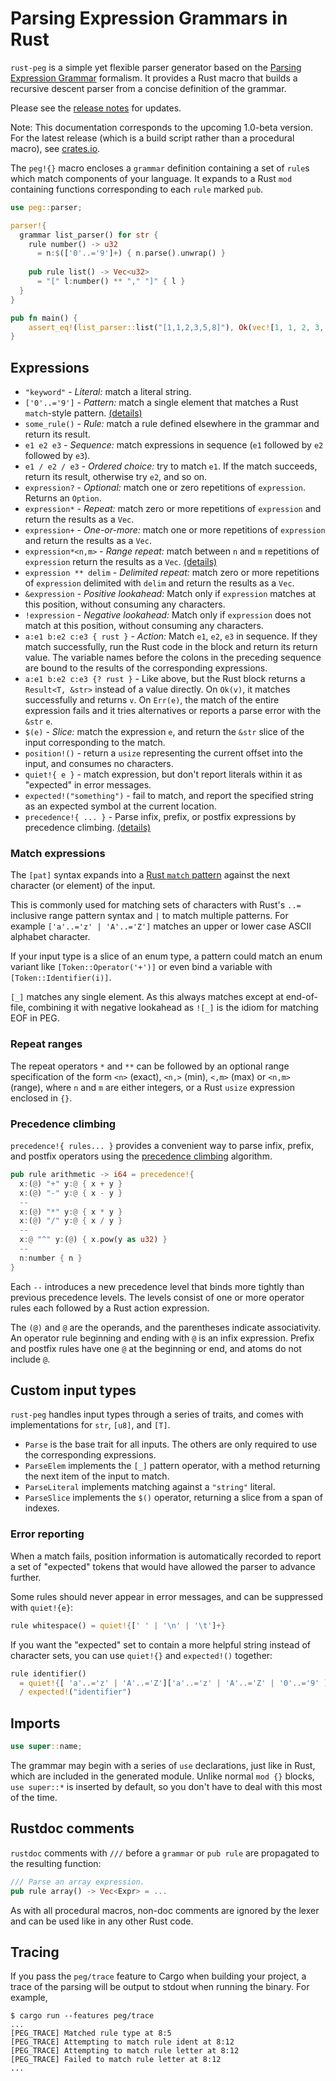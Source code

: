 # Parsing Expression Grammars in Rust

`rust-peg` is a simple yet flexible parser generator based on the [Parsing Expression Grammar](https://en.wikipedia.org/wiki/Parsing_expression_grammar) formalism. It provides a Rust macro that builds a recursive descent parser from a concise definition of the grammar.

Please see the [release notes](https://github.com/kevinmehall/rust-peg/releases) for updates.

Note: This documentation corresponds to the upcoming 1.0-beta version. For the latest release (which is a build script rather than a procedural macro), see [crates.io](https://crates.io/crates/peg).

The `peg!{}` macro encloses a `grammar` definition containing a set of `rule`s which match components of your language. It expands to a Rust `mod` containing functions corresponding to each `rule` marked `pub`.

```rust
use peg::parser;

parser!{
  grammar list_parser() for str {
    rule number() -> u32
      = n:$(['0'..='9']+) { n.parse().unwrap() }
    
    pub rule list() -> Vec<u32>
      = "[" l:number() ** "," "]" { l }
  }
}

pub fn main() {
    assert_eq!(list_parser::list("[1,1,2,3,5,8]"), Ok(vec![1, 1, 2, 3, 5, 8]));
}
```

## Expressions

  * `"keyword"` - _Literal:_ match a literal string.
  * `['0'..='9']`  - _Pattern:_ match a single element that matches a Rust `match`-style pattern. [(details)](#match-expressions)
  * `some_rule()` - _Rule:_ match a rule defined elsewhere in the grammar and return its result.
  * `e1 e2 e3` - _Sequence:_ match expressions in sequence (`e1` followed by `e2` followed by `e3`).
  * `e1 / e2 / e3` - _Ordered choice:_ try to match `e1`. If the match succeeds, return its result, otherwise try `e2`, and so on.
  * `expression?` - _Optional:_ match one or zero repetitions of `expression`. Returns an `Option`.
  * `expression*` - _Repeat:_ match zero or more repetitions of `expression` and return the results as a `Vec`.
  * `expression+` - _One-or-more:_ match one or more repetitions of `expression` and return the results as a `Vec`.
  * `expression*<n,m>` - _Range repeat:_ match between `n` and `m` repetitions of `expression` return the results as a `Vec`. [(details)](#repeat-ranges)
  * `expression ** delim` - _Delimited repeat:_ match zero or more repetitions of `expression` delimited with `delim` and return the results as a `Vec`.
  * `&expression` - _Positive lookahead:_ Match only if `expression` matches at this position, without consuming any characters.
  * `!expression` - _Negative lookahead:_ Match only if `expression` does not match at this position, without consuming any characters.
  * `a:e1 b:e2 c:e3 { rust }` - _Action:_ Match `e1`, `e2`, `e3` in sequence. If they match successfully, run the Rust code in the block and return its return value. The variable names before the colons in the preceding sequence are bound to the results of the corresponding expressions.
  * `a:e1 b:e2 c:e3 {? rust }` - Like above, but the Rust block returns a `Result<T, &str>` instead of a value directly. On `Ok(v)`, it matches successfully and returns `v`. On `Err(e)`, the match of the entire expression fails and it tries alternatives or reports a parse error with the `&str` `e`.
  * `$(e)` - _Slice:_ match the expression `e`, and return the `&str` slice of the input corresponding to the match.
  * `position!()` - return a `usize` representing the current offset into the input, and consumes no characters.
  * `quiet!{ e }` - match expression, but don't report literals within it as "expected" in error messages.
  * `expected!("something")` - fail to match, and report the specified string as an expected symbol at the current location.
  * `precedence!{ ... }` - Parse infix, prefix, or postfix expressions by precedence climbing. [(details)](#precedence-climbing)

### Match expressions

The `[pat]` syntax expands into a [Rust `match` pattern](https://doc.rust-lang.org/book/ch18-03-pattern-syntax.html) against the next character (or element) of the input.

This is commonly used for matching sets of characters with Rust's `..=` inclusive range pattern syntax and `|` to match multiple patterns. For example `['a'..='z' | 'A'..='Z']` matches an upper or lower case ASCII alphabet character.

If your input type is a slice of an enum type, a pattern could match an enum variant like `[Token::Operator('+')]` or even bind a variable with `[Token::Identifier(i)]`.

`[_]` matches any single element. As this always matches except at end-of-file, combining it with negative lookahead as `![_]` is the idiom for matching EOF in PEG.

### Repeat ranges

The repeat operators `*` and `**` can be followed by an optional range specification of the form `<n>` (exact), `<n,>` (min), `<,m>` (max) or `<n,m>` (range), where `n` and `m` are either integers, or a Rust `usize` expression enclosed in `{}`.

### Precedence climbing

`precedence!{ rules... }` provides a convenient way to parse infix, prefix, and postfix operators using the [precedence climbing](http://eli.thegreenplace.net/2012/08/02/parsing-expressions-by-precedence-climbing) algorithm.

```rust
pub rule arithmetic -> i64 = precedence!{
  x:(@) "+" y:@ { x + y }
  x:(@) "-" y:@ { x - y }
  --
  x:(@) "*" y:@ { x * y }
  x:(@) "/" y:@ { x / y }
  --
  x:@ "^" y:(@) { x.pow(y as u32) }
  --
  n:number { n }
}
```

Each `--` introduces a new precedence level that binds more tightly than previous precedence levels. The levels consist of one or more operator rules each followed by a Rust action expression.

The `(@)` and `@` are the operands, and the parentheses indicate associativity.  An operator rule beginning and ending with `@` is an infix expression. Prefix and postfix rules have one `@` at the beginning or end, and atoms do not include `@`.

## Custom input types

`rust-peg` handles input types through a series of traits, and comes with implementations for `str`, `[u8]`, and `[T]`.

  * `Parse` is the base trait for all inputs. The others are only required to use the corresponding expressions.
  * `ParseElem` implements the `[_]` pattern operator, with a method returning the next item of the input to match.
  * `ParseLiteral` implements matching against a `"string"` literal.
  * `ParseSlice` implements the `$()` operator, returning a slice from a span of indexes.

### Error reporting

When a match fails, position information is automatically recorded to report a set of "expected" tokens that would have allowed the parser to advance further.

Some rules should never appear in error messages, and can be suppressed with `quiet!{e}`:
```rust
rule whitespace() = quiet!{[' ' | '\n' | '\t']+}
```

If you want the "expected" set to contain a more helpful string instead of character sets, you can use `quiet!{}` and `expected!()` together:

```rust
rule identifier()
  = quiet!{[ 'a'..='z' | 'A'..='Z']['a'..='z' | 'A'..='Z' | '0'..='9' ]+}
  / expected!("identifier")
```

## Imports

```rust
use super::name;
```

The grammar may begin with a series of `use` declarations, just like in Rust, which are included in
the generated module. Unlike normal `mod {}` blocks, `use super::*` is inserted by default, so you
don't have to deal with this most of the time.

## Rustdoc comments

`rustdoc` comments with `///` before a `grammar` or `pub rule` are propagated to the resulting function:

```rust
/// Parse an array expression.
pub rule array() -> Vec<Expr> = ...
```

As with all procedural macros, non-doc comments are ignored by the lexer and can be used like in any other Rust code.

## Tracing

If you pass the `peg/trace` feature to Cargo when building your project, a trace of the parsing will be output to stdout when running the binary. For example,
```
$ cargo run --features peg/trace
...
[PEG_TRACE] Matched rule type at 8:5
[PEG_TRACE] Attempting to match rule ident at 8:12
[PEG_TRACE] Attempting to match rule letter at 8:12
[PEG_TRACE] Failed to match rule letter at 8:12
...
```

